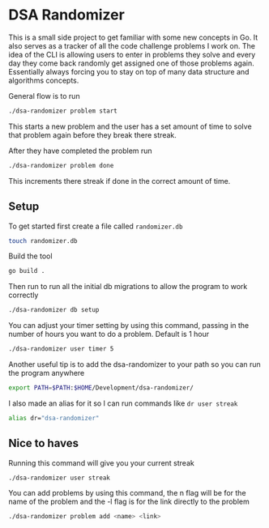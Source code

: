 # DSA Randomizer

This is a small side project to get familiar with some new concepts in Go. It also serves as a tracker of all the code challenge problems I work on. The idea of the CLI is allowing users to enter in problems they solve and every day they come back randomly get assigned one of those problems again. Essentially always forcing you to stay on top of many data structure and algorithms concepts.

General flow is to run

```bash
./dsa-randomizer problem start
```

This starts a new problem and the user has a set amount of time to solve that problem again before they break there streak.

After they have completed the problem run

```bash
./dsa-randomizer problem done
```

This increments there streak if done in the correct amount of time.

## Setup

To get started first create a file called `randomizer.db`

```bash
touch randomizer.db
```

Build the tool

```bash
go build .
```

Then run to run all the initial db migrations to allow the program to work correctly

```bash
./dsa-randomizer db setup
```

You can adjust your timer setting by using this command, passing in the number of hours you want to do a problem. Default is 1 hour

```bash
./dsa-randomizer user timer 5
```

Another useful tip is to add the dsa-randomizer to your path so you can run the program anywhere

```bash
export PATH=$PATH:$HOME/Development/dsa-randomizer/
```

I also made an alias for it so I can run commands like `dr user streak`

```bash
alias dr="dsa-randomizer"
```

## Nice to haves

Running this command will give you your current streak

```bash
./dsa-randomizer user streak
```

You can add problems by using this command, the n flag will be for the name of the problem and the -l flag is for the link directly to the problem

```bash
./dsa-randomizer problem add <name> <link>
```
